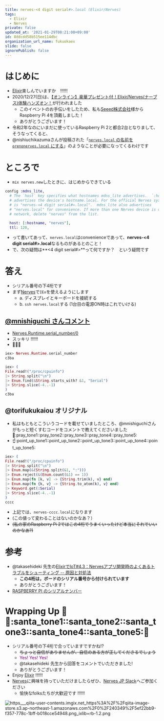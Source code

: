 ```yaml
---
title: nerves-<4 digit serial#>.local (Elixir/Nerves)
tags:
  - Elixir
  - Nerves
private: false
updated_at: '2021-01-29T08:21:08+09:00'
id: 8ddcdd58b515ee114dbc
organization_url_name: fukuokaex
slide: false
ignorePublish: false
---
```

# はじめに
- [Elixir](https://elixir-lang.org/)楽しんでいますか　:bangbang::bangbang::bangbang:
- 2020/12/27(日)は、[【オンライン】豪華プレゼント付！Elixir/Nerves(ナーブス)体験ハンズオン！](https://algyan.connpass.com/event/197306/)が行われました
    - このイベントのお手伝いをしたため、私も[Seeed株式会社](https://www.seeed.co.jp/)様からRaspberry Pi 4を頂戴しました！
    - ありがとうございます！
- 令和2年なのにいまだに使っているRaspberry Pi 2と都合2台となりまして、そうなってくると、
- @nishiuchikazumaさんが投稿された「[`nerves.local` の名前を `orenonerves.local` にする](https://qiita.com/nishiuchikazuma/items/e1f9bb17794ce31efadf)」のようなことが必要になってくるわけです

# ところで

- `mix nerves.new`したときに、はじめからできている

```elixir:config/target.exs
config :mdns_lite,
  # The `host` key specifies what hostnames mdns_lite advertises.  `:hostname`
  # advertises the device's hostname.local. For the official Nerves systems, this
  # is "nerves-<4 digit serial#>.local".  mdns_lite also advertises
  # "nerves.local" for convenience. If more than one Nerves device is on the
  # network, delete "nerves" from the list.

  host: [:hostname, "nerves"],
  ttl: 120,
```

- って書いてあって、`nerves.local`はconvenienceであって、**nerves-<4 digit serial#>.local**なるものがあるとのこと！
- で、次の疑問は**<4 digit serial#>**って何ですか？　という疑問です

# 答え

- シリアル番号の下4桁です
- まず[Nerves](https://www.nerves-project.org/)で`IEx`を使えるようにします
    - a. ディスプレイとキーボードを接続する
    - b. `ssh nerves.local`する (1台目の電源ON時はこれでいける)

## [@mnishiguchi さんコメント](https://qiita.com/torifukukaiou/items/8ddcdd58b515ee114dbc#comment-df6637bb323c112ea3c5)
- [Nerves.Runtime.serial_number/0](https://hexdocs.pm/nerves_runtime/Nerves.Runtime.html#serial_number/0)
- スッキリ :bangbang::bangbang::bangbang:
- :rocket::rocket::rocket:

```elixir
iex> Nerves.Runtime.serial_number
c3ba

iex> (
File.read!("/proc/cpuinfo")
|> String.split("\n")
|> Enum.find(&String.starts_with? &1, "Serial")
|> String.slice(-4..-1)
)
c3ba
```

## @torifukukaiou オリジナル
- 私はもともとこういうコードを載せていましたところ、@mnishiguchiさんがもっと短くすむコードをコメントで教えてくださいました :pray::pray_tone1::pray_tone2::pray_tone3::pray_tone4::pray_tone5:  
- :point_up::point_up_tone1::point_up_tone2::point_up_tone3::point_up_tone4::point_up_tone5:  

```elixir
iex> (
File.read!("/proc/cpuinfo")
|> String.split("\n")
|> Enum.map(&(String.split(&1, ":")))
|> Enum.reject(&(Enum.count(&1) == 1))
|> Enum.map(fn [k, v] -> {String.trim(k), v} end)
|> Enum.map(fn {k, v} -> {String.to_atom(k), v} end)
|> Keyword.get(:Serial)
|> String.slice(-4..-1)
)
cccc
```

- 上記では、`nerves-cccc.local`になります
- (この値って変わることはないのかなあ？）
- ~~(私の家のRaspberry Pi 2ではこの4桁でうまくいったけど本当にそれでいいのかなあ?)~~


# 参考
- @takasehideki 先生の[ElixirでIoT#4.3：Nervesアプリ開発時のよくあるトラブルをシューティング -- 原因と対処法](https://qiita.com/takasehideki/items/5c79f5531fa189be99f0#%E5%8E%9F%E5%9B%A0%E3%81%A8%E5%AF%BE%E5%87%A6%E6%B3%95-5)
    - **この4桁は，ボードのシリアル番号から付けられています**
    - ありがとうございます！
- [RASPBERRY PI のシリアルナンバー](https://raspberrypi.akaneiro.jp/archives/413)

# Wrapping Up :christmas_tree::santa::santa_tone1::santa_tone2::santa_tone3::santa_tone4::santa_tone5::christmas_tree:
- シリアル番号の下4桁で合っていますですかね:interrobang:
    - ~~ちょっと自信がありませんが、自信のある方が正してくださるでしょう~~
    - <font color="purple">Yes! Yes! Yes!</font>
    - @takasehideki 先生から回答をコメントでいただきました!
    - ありがとうございます！
- Enjoy [Elixir](https://elixir-lang.org/) :bangbang::bangbang::bangbang:
- [Nerves](https://www.nerves-project.org/)に興味を持っていただけましたらぜひ、[Nerves JP Slack](https://join.slack.com/t/nerves-jp/shared_invite/enQtNzc0NTM1OTA5MzQ1LTg5NTAyYThiYzRlNDRmNDIwM2ZlZTJiZDc1MmE5NTFjYzA5OTE4ZTM5OWQxODFhZjY1NWJmZTc4NThkMjQ1Yjk)へご参加ください
    - 愉快なfolksたちが大歓迎です :bangbang::bangbang::bangbang:

![https___qiita-user-contents.imgix.net_https%3A%2F%2Fqiita-image-store.s3.ap-northeast-1.amazonaws.com%2F0%2F240349%2F5ef22bb9-f357-778c-1bff-b018cce54948.png_ixlib=rb-1.2.png](https://qiita-image-store.s3.ap-northeast-1.amazonaws.com/0/131808/1c6bf255-ffeb-243c-6b60-3d7c313d6aa0.png)


